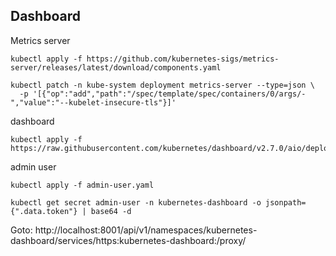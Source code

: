 
## Dashboard

Metrics server
```
kubectl apply -f https://github.com/kubernetes-sigs/metrics-server/releases/latest/download/components.yaml

kubectl patch -n kube-system deployment metrics-server --type=json \
  -p '[{"op":"add","path":"/spec/template/spec/containers/0/args/-","value":"--kubelet-insecure-tls"}]'
```

dashboard
```
kubectl apply -f https://raw.githubusercontent.com/kubernetes/dashboard/v2.7.0/aio/deploy/recommended.yaml
```

admin user
```
kubectl apply -f admin-user.yaml

kubectl get secret admin-user -n kubernetes-dashboard -o jsonpath={".data.token"} | base64 -d
```

Goto: http://localhost:8001/api/v1/namespaces/kubernetes-dashboard/services/https:kubernetes-dashboard:/proxy/
